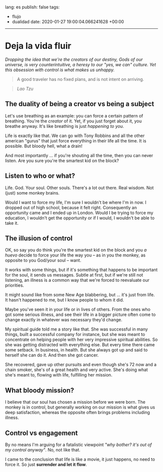 lang: es
publish: false
tags:
- flujo
- dualidad
date: 2020-01-27 19:00:04.066241628 +00:00

---

# Deja la vida fluir

_Dropping the idea that we're the creators of our destiny, Gods of our universe, is very counterintuitive, a heresy to our "yes, we can" culture. Yet this obsession with control is what makes us unhappy._

> A good traveler has no fixed plans, and is not intent on arriving.

> <cite>Lao Tzu</cite>

## The duality of being a creator vs being a subject

Let's use breathing as an example: you can force a certain pattern of breathing. You're the _creator_ of it. Yet, if you just forget about it, you breathe anyway. It's like breathing is just _happening to you_.

Life is exactly like that. We can go with Tony Robbins and all the other american "gurus" that just force everything in their life all the time. It is possible. But bloody hell, what a drain!

And most importantly ... if you're shouting all the time, then you can never listen. Are you sure you're the smartest kid on the block?

## Listen to who or what?

Life. God. Your soul. Other souls. There's a lot out there. Real wisdom. Not (just) some monkey brains.

Would I want to force my life, I'm sure I wouldn't be where I'm in now. I dropped out of high school, because it felt right. Consequently an opportunity came and I ended up in London. Would I be trying to force my education, I wouldn't get the opportunity or if I would, I wouldn't be able to take it.

## The illusion of control

OK, so say you do think you're the smartest kid on the block and you _a huevo_ decide to force your life the way you – as in you the monkey, as opposite to you God/your soul – want.

It works with some things, but if it's something that happens to be important for the soul, it sends us messages. Subtle at first, but if we're still not listening, an illness is a common way that we're forced to reevaluate our priorities.

It might sound like from some New Age blabbering, but ... it's just from life. It hasn't happened to me, but I know people to whom it did.

Maybe you've seen it in your life or in lives of others. From the ones who got some serious illness, and see their life in a bigger picture often come to change exactly in whatever was necessary they'd change.

My spiritual guide told me a story like that. She was successful in many things, built a successful company for instance, but she was meant to concentrate on helping people with her very impressive spiritual abilities. So she was getting distracted with everything else. But every time there came some setback. In business, in health. But she always got up and said to herself she can do it. And then she got cancer.

She recovered, gave up other pursuits and even though she's 72 now and a chain smoker, she's of a great health and very active. She's doing what she's meant to, flowing with life, fulfilling her mission.

## What bloody mission?

I believe that our soul has chosen a mission before we were born. The monkey is in control, but generally working on our mission is what gives us deep satisfaction, whereas the opposite often brings problems including illness.

## Control vs engagement

By no means I'm arguing for a fatalistic viewpoint _"why bother? it's out of my control anyway"_. No, not like that.

I came to the conclusion that life is like a movie, it just happens, no need to force it. So just **surrender and let it flow**.
